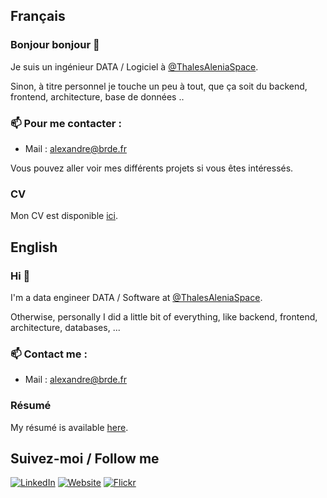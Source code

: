 ## Français

### Bonjour bonjour 👋

Je suis un ingénieur DATA / Logiciel à [@ThalesAleniaSpace](https://www.thalesgroup.com/fr/espace). 

Sinon, à titre personnel je touche un peu à tout, que ça soit du backend, frontend, architecture, base de données ..

### 📫 Pour me contacter :
- Mail : alexandre@brde.fr

Vous pouvez aller voir mes différents projets si vous êtes intéressés.

### CV

Mon CV est disponible [ici](https://github.com/AlexandreBarde/AlexandreBarde/blob/master/FR_Resume/resume.pdf).

## English

### Hi 👋

I'm a data engineer DATA / Software at [@ThalesAleniaSpace](https://www.thalesgroup.com/en/global/activities/space).

Otherwise, personally I did a little bit of everything, like backend, frontend, architecture, databases, ...

### 📫 Contact me :
- Mail : alexandre@brde.fr

### Résumé

My résumé is available [here](https://github.com/AlexandreBarde/AlexandreBarde/blob/main/EN_Resume/resume.pdf).

## Suivez-moi / Follow me

[![LinkedIn](https://img.shields.io/badge/LinkedIn-👨-blue.svg?style=for-the-badge)](https://www.linkedin.com/in/alexandre-b-278041128/)
[![Website](https://img.shields.io/badge/Website-💻-orange.svg?style=for-the-badge)](https://alexandre.brde.fr/)
[![Flickr](https://img.shields.io/badge/Flickr-💻-lightgrey.svg?style=for-the-badge)](https://www.flickr.com/photos/195118940@N08/)

